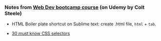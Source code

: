 ### Notes from [Web Dev bootcamp course](https://www.udemy.com/the-web-developer-bootcamp/learn/v4/content) (on Udemy by Colt Steele)

- HTML Boiler plate shortcut on Sublime text: create .html file, ```html``` + ```tab```.

- [30 must know CSS selectors](https://code.tutsplus.com/tutorials/the-30-css-selectors-you-must-memorize--net-16048)
